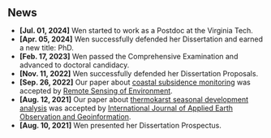 <h1 id="news"></h1>

<h2 style="margin: 60px 0px 10px;">News</h2>

<ul>
<li><strong>[Jul. 01, 2024]</strong> Wen started to work as a Postdoc at the Virginia Tech. </li>
<li><strong>[Apr. 05, 2024]</strong> Wen successfully defended her Dissertation and earned a new title: PhD. </li>
<li><strong>[Feb. 17, 2023]</strong> Wen passed the Comprehensive Examination and advanced to doctoral candidacy. </li>
<li><strong>[Nov. 11, 2022]</strong> Wen successfully defended her Dissertation Proposals. </li>
<li><strong>[Sep. 26, 2022]</strong> Our paper about <a href="https://www.sciencedirect.com/science/article/pii/S0034425722004035">coastal subsidence monitoring</a> was accepted by <a href="https://www.sciencedirect.com/journal/remote-sensing-of-environment">Remote Sensing of Environment</a>.</li>
<li><strong>[Aug. 12, 2021]</strong> Our paper about <a href="https://www.sciencedirect.com/science/article/pii/S0303243421002087">thermokarst seasonal development analysis</a> was accepted by <a href="https://www.sciencedirect.com/journal/international-journal-of-applied-earth-observation-and-geoinformation">International Journal of Applied Earth Observation and Geoinformation</a>.</li>
<li><strong>[Aug. 10, 2021]</strong> Wen presented her Dissertation Prospectus. </li>

<!-- <li> <a href="javascript:toggle_vis('newsmore')">Show more</a> </li>
<div id="newsmore" style="display:none"> 
  <li><strong>[Dec. 2022]</strong> <a href="https://www.bmvc2023.org">BMVC 2023</a> will be held in Aberdeen, UK, and I will serve as the website chair.</li>
  <li><strong>[Mar. 2019]</strong> Our paper about <a href="https://openaccess.thecvf.com/content_CVPR_2019/papers/Sun_Meta-Transfer_Learning_for_Few-Shot_Learning_CVPR_2019_paper.pdf">few-shot learning</a> is accepted to <a href="http://cvpr2019.thecvf.com/">CVPR 2019</a>.</li>
</div> -->

</ul>
